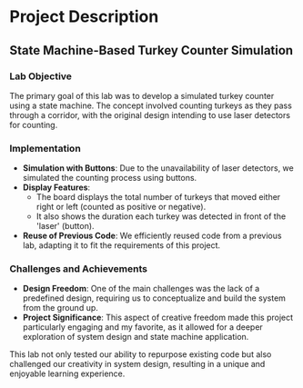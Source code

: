 # Project Description

## State Machine-Based Turkey Counter Simulation

### Lab Objective
The primary goal of this lab was to develop a simulated turkey counter using a state machine. The concept involved counting turkeys as they pass through a corridor, with the original design intending to use laser detectors for counting.

### Implementation
- **Simulation with Buttons**: Due to the unavailability of laser detectors, we simulated the counting process using buttons.
- **Display Features**: 
  - The board displays the total number of turkeys that moved either right or left (counted as positive or negative).
  - It also shows the duration each turkey was detected in front of the 'laser' (button).
- **Reuse of Previous Code**: We efficiently reused code from a previous lab, adapting it to fit the requirements of this project.

### Challenges and Achievements
- **Design Freedom**: One of the main challenges was the lack of a predefined design, requiring us to conceptualize and build the system from the ground up.
- **Project Significance**: This aspect of creative freedom made this project particularly engaging and my favorite, as it allowed for a deeper exploration of system design and state machine application.

This lab not only tested our ability to repurpose existing code but also challenged our creativity in system design, resulting in a unique and enjoyable learning experience.
